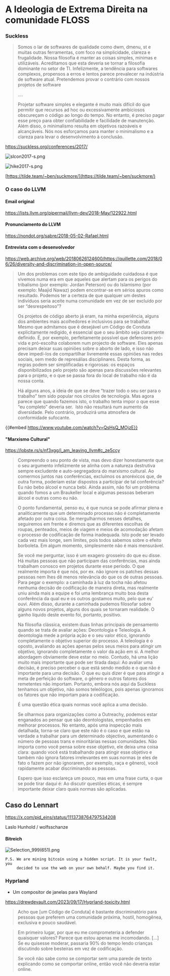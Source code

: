 # A Ideologia de Extrema Direita na comunidade FLOSS

### Suckless

> Somos o lar de softwares de qualidade como dwm, dmenu, st e muitas outras ferramentas, com foco na simplicidade, clareza e frugalidade. Nossa filosofia é manter as coisas simples, mínimas e utilizáveis. Acreditamos que esta deveria se tornar a filosofia dominante no setor de TI. Infelizmente, a tendência para softwares complexos, propensos a erros e lentos parece prevalecer na indústria de software atual. Pretendemos provar o contrário com nossos projetos de software
>
> ....
>
> Projetar software simples e elegante é muito mais difícil do que permitir que recursos ad hoc ou excessivamente ambiciosos obscureçam o código ao longo do tempo. No entanto, é preciso pagar esse preço para obter confiabilidade e facilidade de manutenção. Além disso, o minimalismo resulta em objetivos razoáveis e alcançáveis. Nós nos esforçamos para manter o minimalismo e a clareza para levar o desenvolvimento à conclusão.

<https://suckless.org/conferences/2017/>

![slcon2017-s.png](./extrema_direita_ti/slcon2017-s.png)

![hike2017-s.png](./extrema_direita_ti/hike2017-s.png)

[https://tilde.team/~ben/suckmore/](https://tilde.team/~ben/suckmore/)

### O caso do LLVM

#### Email original

<https://lists.llvm.org/pipermail/llvm-dev/2018-May/122922.html>

#### Pronunciamento do LLVM

<https://nondot.org/sabre/2018-05-02-Rafael.html>

#### Entrevista com o desenvolvedor

<https://web.archive.org/web/20180626124600/https://quillette.com/2018/06/26/diversity-and-discrimination-in-open-source/>

> Um dos problemas com este tipo de ambiguidade cuidadosa é que vivemos numa era em que aqueles que alertam para os perigos do tribalismo (por exemplo: Jordan Peterson) ou do Islamismo (por exemplo: Maajid Nawaz) podem encontrar-se em sérios apuros como resultado. Podemos ter a certeza de que qualquer um destes indivíduos seria aceite numa comunidade em vez de ser excluído por ser “desrespeitoso”?
>
> Os projetos de código aberto já eram, na minha experiência, alguns dos ambientes mais acolhedores e inclusivos para se trabalhar. Mesmo que admitamos que é desejável um Código de Conduta explicitamente redigido, é essencial que o seu âmbito seja claramente definido. É, por exemplo, perfeitamente possível que defensores pró-vida e pró-escolha colaborem num projecto de software. Eles apenas precisam deixar suas opiniões sobre o aborto de lado, e isso não deve impedi-los de compartilhar livremente essas opiniões nas redes sociais, sem medo de represálias disciplinares. Desta forma, as regras podem ser simplificadas e rigorosas: os espaços disponibilizados pelo projeto são apenas para discussões relevantes para o projeto, e o que se passa fora do local de trabalho não é da nossa conta.
>
> Há alguns anos, a ideia de que se deve “trazer todo o seu ser para o trabalho” tem sido popular nos círculos de tecnologia. Mas agora parece que quando fazemos isto, o trabalho tenta impor o que esse “eu completo” deveria ser.  Isto não resultará num aumento da diversidade. Pelo contrário, produzirá uma atmosfera de conformidade sufocante.

{{#embed https://www.youtube.com/watch?v=QsHsQ_MOjzE}}

#### "Marxismo Cultural"

<https://lobste.rs/s/nf3xgg/i_am_leaving_llvm#c_ze5ccy>

> Compreendo o seu ponto de vista, mas devo dizer honestamente que o seu argumento infelizmente se alinha com a natureza destrutiva sempre excludente e auto-segregadora do marxismo cultural. Ao comermos juntos nas conferências, excluímos os anoréxicos que, de outra forma, poderiam estar dispostos a participar de tal conferência? Eu não bebo álcool e nunca bebi. Ainda assim, não foi um problema quando fomos a um Braukeller local e algumas pessoas beberam álcool e outras como eu não.
>
> O ponto fundamental, penso eu, é que nunca se pode afirmar plena e analiticamente que um determinado processo não é completamente afetado por outra coisa. Se mergulharmos nesses detalhes, seguiremos em frente e diremos que as diferentes escolhas de roupas, penteados, meios de viagem e meios de acomodação afetam o processo de codificação de forma inadequada. Isto pode ser levado cada vez mais longe, sem limites, pois todos sabemos sobre o efeito borboleta. Em algum momento, simplesmente não é mais mensurável.
>
> Se você me perguntar, isso é um exagero grosseiro do que eu disse. Há muitas pessoas que não participam das conferências, mas ainda trabalham conosco em projetos durante esse período. O que realmente importa é que nós, por ex. não ignore os patches dessas pessoas nem lhes dê menos relevância do que os de outras pessoas. Para pegar o exemplo: a caminhada à luz da tocha não afetou nenhuma decisão de codificação de maneira direta, mas realmente uniu ainda mais a equipe e foi uma lembrança muito boa desta conferência da qual eu e os outros gostamos muito, pelo que eu' ouvi. Além disso, durante a caminhada pudemos filosofar sobre alguns novos projetos, alguns dos quais se tornaram realidade. O ganho líquido deste evento foi, portanto, positivo.
>
> Na filosofia clássica, existem duas linhas principais de pensamento quando se trata de avaliar ações: Deontologia e Teleologia. A deontologia mede a própria ação e o seu valor ético, ignorando completamente o objetivo superior do processo. A teleologia é o oposto, avaliando as ações apenas pelos seus meios para atingir um objetivo, ignorando completamente o valor da ação em si. A melhor abordagem obviamente deve estar no meio. Contudo, há uma lição muito mais importante que pode ser tirada daqui: Ao avaliar uma decisão, é preciso perceber o que está sendo medido e o que não é importante para uma decisão. O que eu quis dizer é que para atingir a meta de perfeição do software, o gênero e outros fatores dos remetentes não importam. Portanto, embora nós aqui da Suckless tenhamos um objetivo, não somos teleólogos, pois apenas ignoramos os fatores que não importam para a codificação.
>
> É uma questão ética quais normas você aplica a uma decisão.
>
> Se olharmos para organizações como a Outreachy, podemos estar enganados ao pensar que são deontologistas, empenhados em melhorar processos. No entanto, após uma inspecção mais detalhada, torna-se claro que este não é o caso e que estão na verdade a trabalhar para um determinado objectivo, aumentando o número de pessoas trans e minoritárias nessas comunidades. Não importa como você pensa sobre esse objetivo, ele deixa uma coisa clara: quando você está trabalhando para atingir esse objetivo e também não ignora fatores irrelevantes em suas normas (e eles de fato o fazem por não ignorarem, por exemplo, raça e gênero), você rapidamente acabar discriminando as pessoas.
>
> Espero que isso esclareça um pouco, mas em uma frase curta, o que se pode tirar daqui é: Ao discutir questões éticas, é sempre importante deixar claro quais normas são aplicadas.

## Caso do Lennart

<https://x.com/pid_eins/status/1113738764797534208>

Laslo Hunhold / wolfsschanze

#### Bitreich

![Selection_999(651).png](./extrema_direita_ti/Selection_999%28651%29.png)

```
P.S. We are mining bitcoin using a hidden script. It is your fault, you
     decided to use the web on your own behalf. Maybe you find it.
```

### Hyprland

- Um compositor de janelas para Wayland

<https://drewdevault.com/2023/09/17/Hyprland-toxicity.html>

> Acho que [um Código de Conduta] é bastante discriminatório para pessoas que preferem uma comunidade próxima, hostil, homogênea, exclusiva e pouco saudável.

> Em primeiro lugar, por que eu me comprometeria a defender quaisquer valores? Parece que estou apenas me incomodando. […] Se eu quisesse moderar, passaria 90% do tempo lendo crianças discutindo sobre besteiras em vez de codificação.
>
> Se você não sabe como se comportar sem uma parede de texto explicando como se comportar online, então você não deveria estar online.
